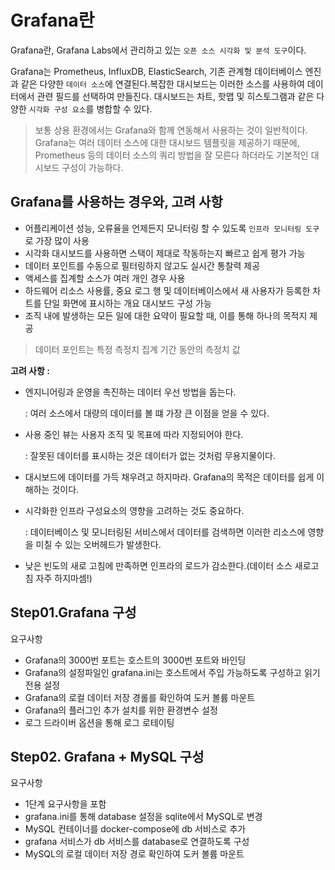 # Grafana란

Grafana란, Grafana Labs에서 관리하고 있는 `오픈 소스 시각화 및 분석 도구`이다.

Grafana는 Prometheus, InfluxDB, ElasticSearch, 기존 관계형 데이터베이스 엔진과 같은 다양한 `데이터 소스`에 연결된다.복잡한 대시보드는 이러한 소스를 사용하여 데이터에서 관련 필드를 선택하여 만들진다. 대시보드는 차트, 핫맵 및 히스토그램과 같은 다양한 `시각화 구성 요소`를 병합할 수 있다.

> 보통 상용 환경에서는 Grafana와 함께 연동해서 사용하는 것이 일반적이다. Grafana는 여러 데이터 소스에 대한 대시보드 템플릿을 제공하기 때문에, Prometheus 등의 데이터 소스의 쿼리 방법을 잘 모른다 하더라도 기본적인 대시보드 구성이 가능하다.

## Grafana를 사용하는 경우와, 고려 사항

- 어플리케이션 성능, 오류율을 언제든지 모니터링 할 수 있도록 `인프라 모니터링 도구`로 가장 많이 사용
- 시각화 대시보드를 사용하면 스택이 제대로 작동하는지 빠르고 쉽게 평가 가능
- 데이터 포인트를 수동으로 필터링하지 않고도 실시간 통찰력 제공
- 액세스를 집계할 소스가 여러 개인 경우 사용
- 하드웨어 리소스 사용률, 중요 로그 행 및 데이터베이스에서 새 사용자가 등록한 차트를 단일 화면에 표시하는 개요 대시보드 구성 가능
- 조직 내에 발생하는 모든 일에 대한 요약이 필요할 때, 이를 통해 하나의 목적지 제공

> 데이터 포인트는 특정 측정치 집계 기간 동안의 측정치 값

**고려 사항 :**

- 엔지니어링과 운영을 촉진하는 데이터 우선 방법을 돕는다.

  : 여러 소스에서 대량의 데이터를 볼 떄 가장 큰 이점을 얻을 수 있다.

- 사용 중인 뷰는 사용자 조직 및 목표에 따라 지정되어야 한다.

  : 잘못된 데이터를 표시하는 것은 데이터가 없는 것처럼 무용지물이다.

- 대시보드에 데이터를 가득 채우려고 하지마라. Grafana의 목적은 데이터를 쉽게 이해하는 것이다.

- 시각화한 인프라 구성요소의 영향을 고려하는 것도 중요하다.

  : 데이터베이스 및 모니터링된 서비스에서 데이터를 검색하면 이러한 리소스에 영향을 미칠 수 있는 오버헤드가 발생한다.

- 낮은 빈도의 새로 고침에 만족하면 인프라의 로드가 감소한다.(데이터 소스 새로고침 자주 하지마셈!)

## Step01.Grafana 구성

요구사항

- Grafana의 3000번 포트는 호스트의 3000번 포트와 바인딩
- Grafana의 설정파일인 grafana.ini는 호스트에서 주입 가능하도록 구성하고 읽기 전용 설정
- Grafana의 로컬 데이터 저장 경롤를 확인하여 도커 볼륨 마운트
- Grafana의 플러그인 추가 설치를 위한 환경변수 설정
- 로그 드라이버 옵션을 통해 로그 로테이팅

## Step02. Grafana + MySQL 구성

요구사항

- 1단계 요구사항을 포함
- grafana.ini를 통해 database 설정을 sqlite에서 MySQL로 변경
- MySQL 컨테이너를 docker-compose에 db 서비스로 추가
- grafana 서비스가 db 서비스를 database로 연결하도록 구성
- MySQL의 로컬 데이터 저장 경로 확인하여 도커 볼륨 마운트
